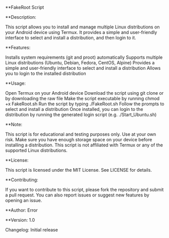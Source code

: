 **FakeRoot Script

**Description:

This script allows you to install and manage multiple Linux distributions on your Android device using Termux. It provides a simple and user-friendly interface to select and install a distribution, and then login to it.

**Features:

Installs system requirements (git and proot) automatically
Supports multiple Linux distributions (Ubuntu, Debian, Fedora, CentOS, Alpine)
Provides a simple and user-friendly interface to select and install a distribution
Allows you to login to the installed distribution

**Usage:

Open Termux on your Android device
Download the script using git clone  or by downloading the raw file
Make the script executable by running chmod +x FakeRoot.sh
Run the script by typing ./FakeRoot.sh
Follow the prompts to select and install a distribution
Once installed, you can login to the distribution by running the generated login script (e.g. ./Start_Ubuntu.sh)

**Note:

This script is for educational and testing purposes only. Use at your own risk.
Make sure you have enough storage space on your device before installing a distribution.
This script is not affiliated with Termux or any of the supported Linux distributions.

**License:

This script is licensed under the MIT License. See LICENSE for details.

**Contributing:

If you want to contribute to this script, please fork the repository and submit a pull request. You can also report issues or suggest new features by opening an issue.

**Author:
Error

**Version:
1.0

Changelog:
Initial release

